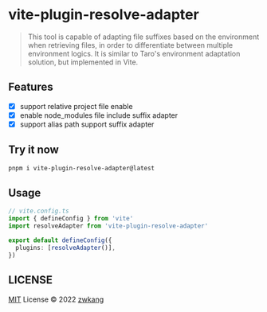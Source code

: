 # vite-plugin-resolve-adapter

> This tool is capable of adapting file suffixes based on the environment when retrieving files, in order to differentiate between multiple environment logics. It is similar to Taro's environment adaptation solution, but implemented in Vite.

## Features

- [x] support relative project file enable
- [x] enable node_modules file include suffix adapter
- [x] support alias path support suffix adapter

## Try it now

```bash
pnpm i vite-plugin-resolve-adapter@latest
```

## Usage

```ts
// vite.config.ts
import { defineConfig } from 'vite'
import resolveAdapter from 'vite-plugin-resolve-adapter'

export default defineConfig({
  plugins: [resolveAdapter()],
})
```

## LICENSE

[MIT](./LICENSE) License © 2022 [zwkang](https://github.com/zwkang)
